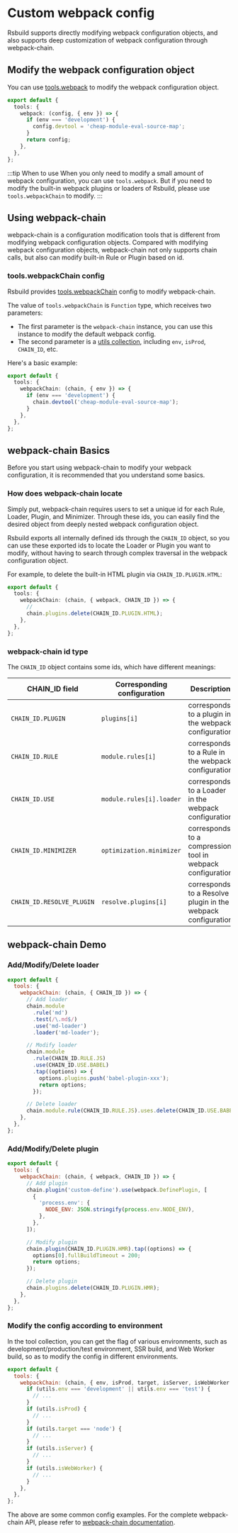 # Custom webpack config

Rsbuild supports directly modifying webpack configuration objects, and also supports deep customization of webpack configuration through webpack-chain.

## Modify the webpack configuration object

You can use [tools.webpack](/api/config-tools.html#toolswebpack) to modify the webpack configuration object.

```ts
export default {
  tools: {
    webpack: (config, { env }) => {
      if (env === 'development') {
        config.devtool = 'cheap-module-eval-source-map';
      }
      return config;
    },
  },
};
```

:::tip When to use
When you only need to modify a small amount of webpack configuration, you can use `tools.webpack`. But if you need to modify the built-in webpack plugins or loaders of Rsbuild, please use `tools.webpackChain` to modify.
:::

## Using webpack-chain

webpack-chain is a configuration modification tools that is different from modifying webpack configuration objects. Compared with modifying webpack configuration objects, webpack-chain not only supports chain calls, but also can modify built-in Rule or Plugin based on id.

### tools.webpackChain config

Rsbuild provides [tools.webpackChain](/api/config-tools.html#toolswebpackchain) config to modify webpack-chain.

The value of `tools.webpackChain` is `Function` type, which receives two parameters:

- The first parameter is the `webpack-chain` instance, you can use this instance to modify the default webpack config.
- The second parameter is a [utils collection](/en/api/config-tools.html#utils-2), including `env`, `isProd`, `CHAIN_ID`, etc.

Here's a basic example:

```ts
export default {
  tools: {
    webpackChain: (chain, { env }) => {
      if (env === 'development') {
        chain.devtool('cheap-module-eval-source-map');
      }
    },
  },
};
```

## webpack-chain Basics

Before you start using webpack-chain to modify your webpack configuration, it is recommended that you understand some basics.

### How does webpack-chain locate

Simply put, webpack-chain requires users to set a unique id for each Rule, Loader, Plugin, and Minimizer. Through these ids, you can easily find the desired object from deeply nested webpack configuration object.

Rsbuild exports all internally defined ids through the `CHAIN_ID` object, so you can use these exported ids to locate the Loader or Plugin you want to modify, without having to search through complex traversal in the webpack configuration object.

For example, to delete the built-in HTML plugin via `CHAIN_ID.PLUGIN.HTML`:

```ts
export default {
  tools: {
    webpackChain: (chain, { webpack, CHAIN_ID }) => {
      //
      chain.plugins.delete(CHAIN_ID.PLUGIN.HTML);
    },
  },
};
```

### webpack-chain id type

The `CHAIN_ID` object contains some ids, which have different meanings:

| CHAIN_ID field            | Corresponding configuration | Description                                                  |
| ------------------------- | --------------------------- | ------------------------------------------------------------ |
| `CHAIN_ID.PLUGIN`         | `plugins[i]`                | corresponds to a plugin in the webpack configuration         |
| `CHAIN_ID.RULE`           | `module.rules[i]`           | corresponds to a Rule in the webpack configuration           |
| `CHAIN_ID.USE`            | `module.rules[i].loader`    | corresponds to a Loader in the webpack configuration         |
| `CHAIN_ID.MINIMIZER`      | `optimization.minimizer`    | corresponds to a compression tool in webpack configuration   |
| `CHAIN_ID.RESOLVE_PLUGIN` | `resolve.plugins[i]`        | corresponds to a Resolve plugin in the webpack configuration |

## webpack-chain Demo

### Add/Modify/Delete loader

```js
export default {
  tools: {
    webpackChain: (chain, { CHAIN_ID }) => {
      // Add loader
      chain.module
        .rule('md')
        .test(/\.md$/)
        .use('md-loader')
        .loader('md-loader');

      // Modify loader
      chain.module
        .rule(CHAIN_ID.RULE.JS)
        .use(CHAIN_ID.USE.BABEL)
        .tap((options) => {
          options.plugins.push('babel-plugin-xxx');
          return options;
        });

      // Delete loader
      chain.module.rule(CHAIN_ID.RULE.JS).uses.delete(CHAIN_ID.USE.BABEL);
    },
  },
};
```

### Add/Modify/Delete plugin

```js
export default {
  tools: {
    webpackChain: (chain, { webpack, CHAIN_ID }) => {
      // Add plugin
      chain.plugin('custom-define').use(webpack.DefinePlugin, [
        {
          'process.env': {
            NODE_ENV: JSON.stringify(process.env.NODE_ENV),
          },
        },
      ]);

      // Modify plugin
      chain.plugin(CHAIN_ID.PLUGIN.HMR).tap((options) => {
        options[0].fullBuildTimeout = 200;
        return options;
      });

      // Delete plugin
      chain.plugins.delete(CHAIN_ID.PLUGIN.HMR);
    },
  },
};
```

### Modify the config according to environment

In the tool collection, you can get the flag of various environments, such as development/production/test environment, SSR build, and Web Worker build, so as to modify the config in different environments.

```js
export default {
  tools: {
    webpackChain: (chain, { env, isProd, target, isServer, isWebWorker }) => {
      if (utils.env === 'development' || utils.env === 'test') {
        // ...
      }
      if (utils.isProd) {
        // ...
      }
      if (utils.target === 'node') {
        // ...
      }
      if (utils.isServer) {
        // ...
      }
      if (utils.isWebWorker) {
        // ...
      }
    },
  },
};
```

The above are some common config examples. For the complete webpack-chain API, please refer to [webpack-chain documentation](https://github.com/neutrinojs/webpack-chain).
